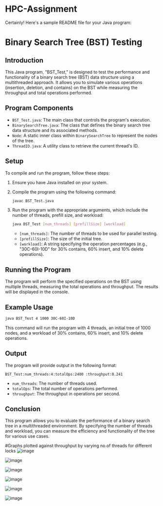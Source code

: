 # HPC-Assignment
Certainly! Here's a sample README file for your Java program:

# Binary Search Tree (BST) Testing

## Introduction

This Java program, "BST_Test," is designed to test the performance and functionality of a binary search tree (BST) data structure using a multithreaded approach. It allows you to simulate various operations (insertion, deletion, and contains) on the BST while measuring the throughput and total operations performed.

## Program Components

- `BST_Test.java`: The main class that controls the program's execution.
- `BinarySearchTree.java`: The class that defines the binary search tree data structure and its associated methods.
- `Node`: A static inner class within `BinarySearchTree` to represent the nodes of the tree.
- `ThreadID.java`: A utility class to retrieve the current thread's ID.

## Setup

To compile and run the program, follow these steps:

1. Ensure you have Java installed on your system.
2. Compile the program using the following command:
   ```bash
   javac BST_Test.java
   ```
3. Run the program with the appropriate arguments, which include the number of threads, prefill size, and workload:

   ```bash
   java BST_Test [num_threads] [prefillSize] [workload]
   ```

   - `[num_threads]`: The number of threads to be used for parallel testing.
   - `[prefillSize]`: The size of the initial tree.
   - `[workload]`: A string specifying the operation percentages (e.g., "30C-60I-10D" for 30% contains, 60% insert, and 10% delete operations).

## Running the Program

The program will perform the specified operations on the BST using multiple threads, measuring the total operations and throughput. The results will be displayed in the console.

## Example Usage

```bash
java BST_Test 4 1000 30C-60I-10D
```

This command will run the program with 4 threads, an initial tree of 1000 nodes, and a workload of 30% contains, 60% insert, and 10% delete operations.

## Output

The program will provide output in the following format:

```
BST_Test:num_threads:4:totalOps:2400 :throughput:0.241
```

- `num_threads`: The number of threads used.
- `totalOps`: The total number of operations performed.
- `throughput`: The throughput in operations per second.

## Conclusion

This program allows you to evaluate the performance of a binary search tree in a multithreaded environment. By specifying the number of threads and workload, you can measure the efficiency and functionality of the tree for various use cases.

#Graphs plotted against throughput by varying no.of threads for different locks 
![image](https://github.com/Sumedareddy/HPC-Assignment/assets/145221872/052cc59e-060a-4c9d-a919-6fe0885787a3)

![image](https://github.com/Sumedareddy/HPC-Assignment/assets/145221872/63da5c8f-9df4-4edd-bb59-2c5eee79a369)

![image](https://github.com/Sumedareddy/HPC-Assignment/assets/145221872/d00f7263-5b05-48f1-9ff3-e0632ba2841c)

![image](https://github.com/Sumedareddy/HPC-Assignment/assets/145221872/e6765ad2-8467-4e11-b1ee-6b0671d34c70)

![image](https://github.com/Sumedareddy/HPC-Assignment/assets/145221872/46035158-43e2-48a6-94fe-50875d9b903d)

![image](https://github.com/Sumedareddy/HPC-Assignment/assets/145221872/989ce6f0-f32b-4c37-9013-657b44ab3abe)




